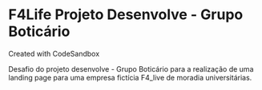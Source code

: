 # F4Life Projeto Desenvolve - Grupo Boticário
Created with CodeSandbox


Desafio do projeto desenvolve - Grupo Boticário para a realização de uma landing page para uma empresa fictícia F4_live de moradia universitárias.
